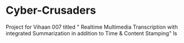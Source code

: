 # Cyber-Crusaders
Project for Vihaan 007 titled " Realtime Multimedia Transcription with integrated Summarization in addition to Time &amp; Content Stamping"
ls